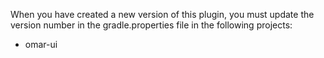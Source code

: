 When you have created a new version of this plugin, you must update the version number in the gradle.properties file in the following projects:

  * omar-ui
